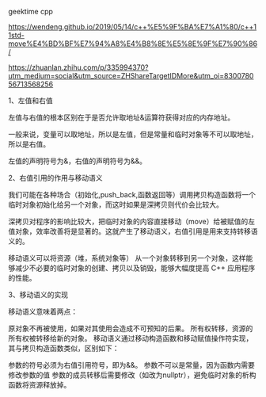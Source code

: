 geektime cpp

https://wendeng.github.io/2019/05/14/c++%E5%9F%BA%E7%A1%80/c++11std-move%E4%BD%BF%E7%94%A8%E4%B8%8E%E5%8E%9F%E7%90%86/


https://zhuanlan.zhihu.com/p/335994370?utm_medium=social&utm_source=ZHShareTargetIDMore&utm_oi=830078056713568256

1、左值和右值

左值与右值的根本区别在于是否允许取地址&运算符获得对应的内存地址。

一般来说，变量可以取地址，所以是左值，但是常量和临时对象等不可以取地址，所以是右值。

左值的声明符号为&，右值的声明符号为&&。

2、右值引用的作用与移动语义

我们可能在各种场合（初始化,push_back,函数返回等）调用拷贝构造函数将一个临时对象初始化给另一个对象，而这时如果是深拷贝则代价会比较大。

深拷贝对程序的影响比较大，把临时对象的内容直接移动（move）给被赋值的左值对象，效率改善将是显著的。这就产生了移动语义，右值引用是用来支持转移语义的。

移动语义可以将资源（堆，系统对象等） 从一个对象转移到另一个对象，这样能够减少不必要的临时对象的创建、拷贝以及销毁，能够大幅度提高 C++ 应用程序的性能。

3、移动语义的实现

移动语义意味着两点：

原对象不再被使用，如果对其使用会造成不可预知的后果。
所有权转移，资源的所有权被转移给新的对象。
移动语义通过移动构造函数和移动赋值操作符实现，其与拷贝构造函数类似，区别如下：

参数的符号必须为右值引用符号，即为&&。
参数不可以是常量，因为函数内需要修改参数的值
参数的成员转移后需要修改（如改为nullptr），避免临时对象的析构函数将资源释放掉。